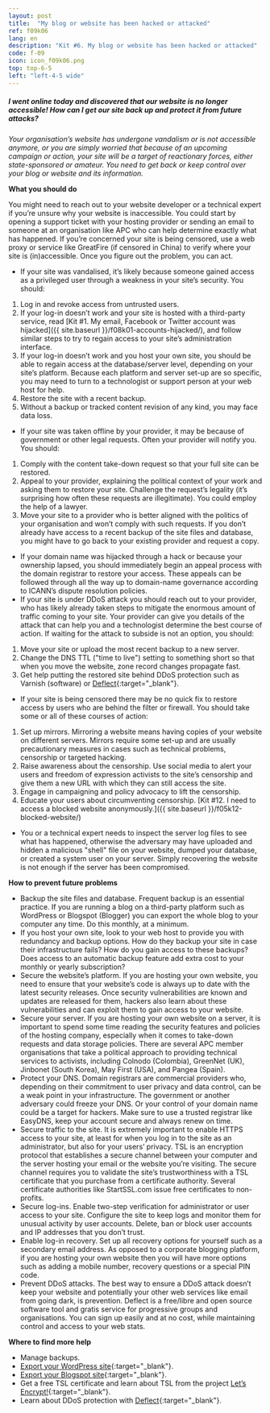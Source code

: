 ```yaml
---
layout: post
title:  "My blog or website has been hacked or attacked"
ref: f09k06
lang: en
description: "Kit #6. My blog or website has been hacked or attacked"
code: f-09
icon: icon_f09k06.png
top: top-6-5
left: "left-4-5 wide"
---
```


##### I went online today and discovered that our website is no longer accessible! How can I get our site back up and protect it from future attacks?

*Your organisation’s website has undergone vandalism or is not accessible anymore, or you are simply worried that because of an upcoming campaign or action, your site will be a target of reactionary forces, either state-sponsored or amateur. You need to get back or keep control over your blog or website and its information.*

**What you should do**

You might need to reach out to your website developer or a technical expert if you’re unsure why your website is inaccessible. You could start by opening a support ticket with your hosting provider or sending an email to someone at an organisation like APC who can help determine exactly what has happened. If you’re concerned your site is being censored, use a web proxy or service like GreatFire (if censored in China) to verify where your site is (in)accessible. Once you figure out the problem, you can act.

+ If your site was vandalised, it’s likely because someone gained access as a privileged user through a weakness in your site’s security. You should: 
 1. Log in and revoke access from untrusted users. 
 2. If your log-in doesn’t work and your site is hosted with a third-party service, read [Kit #1. My email, Facebook or Twitter account was hijacked]({{ site.baseurl }}/f08k01-accounts-hijacked/), and follow similar steps to try to regain access to your site’s administration interface. 
 3. If your log-in doesn’t work and you host your own site, you should be able to regain access at the database/server level, depending on your site’s platform. Because each platform and server set-up are so specific, you may need to turn to a technologist or support person at your web host for help. 
 4. Restore the site with a recent backup. 
 5. Without a backup or tracked content revision of any kind, you may face data loss. 
+ If your site was taken offline by your provider, it may be because of government or other legal requests. Often your provider will notify you. You should: 
 1. Comply with the content take-down request so that your full site can be restored. 
 2. Appeal to your provider, explaining the political context of your work and asking them to restore your site. Challenge the request’s legality (it’s surprising how often these requests are illegitimate). You could employ the help of a lawyer. 
 3. Move your site to a provider who is better aligned with the politics of your organisation and won’t comply with such requests. If you don’t already have access to a recent backup of the site files and database, you might have to go back to your existing provider and request a copy. 
+ If your domain name was hijacked through a hack or because your ownership lapsed, you should immediately begin an appeal process with the domain registrar to restore your access. These appeals can be followed through all the way up to domain-name governance according to ICANN’s dispute resolution policies. 
+ If your site is under DDoS attack you should reach out to your provider, who has likely already taken steps to mitigate the enormous amount of traffic coming to your site. Your provider can give you details of the attack that can help you and a technologist determine the best course of action. If waiting for the attack to subside is not an option, you should: 
 1. Move your site or upload the most recent backup to a new server. 
 2. Change the DNS TTL ("time to live") setting to something short so that when you move the website, zone record changes propagate fast. 
 3. Get help putting the restored site behind DDoS protection such as Varnish (software) or [Deflect](https://deflect.ca/){:target="_blank"}. 
+ If your site is being censored there may be no quick fix to restore access by users who are behind the filter or firewall. You should take some or all of these courses of action:

 1. Set up mirrors. Mirroring a website means having copies of your website on different servers. Mirrors require some set-up and are usually precautionary measures in cases such as technical problems, censorship or targeted hacking.
 2. Raise awareness about the censorship. Use social media to alert your users and freedom of expression activists to the site’s censorship and give them a new URL with which they can still access the site.
 3. Engage in campaigning and policy advocacy to lift the censorship. 
 4. Educate your users about circumventing censorship. [Kit #12. I need to access a blocked website anonymously.]({{ site.baseurl }}/f05k12-blocked-website/)

+ You or a technical expert needs to inspect the server log files to see what has happened, otherwise the adversary may have uploaded and hidden a malicious "shell" file on your website, dumped your database, or created a system user on your server. Simply recovering the website is not enough if the server has been compromised.

**How to prevent future problems**

+ Backup the site files and database. Frequent backup is an essential practice. If you are running a blog on a third-party platform such as WordPress or Blogspot (Blogger) you can export the whole blog to your computer any time. Do this monthly, at a minimum. 
+ If you host your own site, look to your web host to provide you with redundancy and backup options. How do they backup your site in case their infrastructure fails? How do you gain access to these backups? Does access to an automatic backup feature add extra cost to your monthly or yearly subscription? 
+ Secure the website’s platform. If you are hosting your own website, you need to ensure that your website’s code is always up to date with the latest security releases. Once security vulnerabilities are known and updates are released for them, hackers also learn about these vulnerabilities and can exploit them to gain access to your website. 
+ Secure your server. If you are hosting your own website on a server, it is important to spend some time reading the security features and policies of the hosting company, especially when it comes to take-down requests and data storage policies. There are several APC member organisations that take a political approach to providing technical services to activists, including Colnodo (Colombia), GreenNet (UK), Jinbonet (South Korea), May First (USA), and Pangea (Spain). 
+ Protect your DNS. Domain registrars are commercial providers who, depending on their commitment to user privacy and data control, can be a weak point in your infrastructure. The government or another adversary could freeze your DNS. Or your control of your domain name could be a target for hackers. Make sure to use a trusted registrar like EasyDNS, keep your account secure and always renew on time. 
+ Secure traffic to the site. It is extremely important to enable HTTPS access to your site, at least for when you log in to the site as an administrator, but also for your users’ privacy. TSL is an encryption protocol that establishes a secure channel between your computer and the server hosting your email or the website you’re visiting. The secure channel requires you to validate the site’s trustworthiness with a TSL certificate that you purchase from a certificate authority. Several certificate authorities like StartSSL.com issue free certificates to non-profits.
+ Secure log-ins. Enable two-step verification for administrator or user access to your site. Configure the site to keep logs and monitor them for unusual activity by user accounts. Delete, ban or block user accounts and IP addresses that you don’t trust. 
+ Enable log-in recovery. Set up all recovery options for yourself such as a secondary email address. As opposed to a corporate blogging platform, if you are hosting your own website then you will have more options such as adding a mobile number, recovery questions or a special PIN code. 
+ Prevent DDoS attacks. The best way to ensure a DDoS attack doesn’t keep your website and potentially your other web services like email from going dark, is prevention. Deflect is a free/libre and open source software tool and gratis service for progressive groups and organisations. You can sign up easily and at no cost, while maintaining control and access to your web stats. 

**Where to find more help**

+ Manage backups. 
+ [Export your WordPress site](https://en.support.wordpress.com/export/){:target="_blank"}. 
+ [Export your Blogspot site](https://support.google.com/blogger/answer/97416?hl=en){:target="_blank"}. 
+ Get a free TSL certificate and learn about TSL from the project [Let’s Encrypt!](https://letsencrypt.org/){:target="_blank"}.
+ Learn about DDoS protection with [Deflect](https://deflect.ca/){:target="_blank"}.